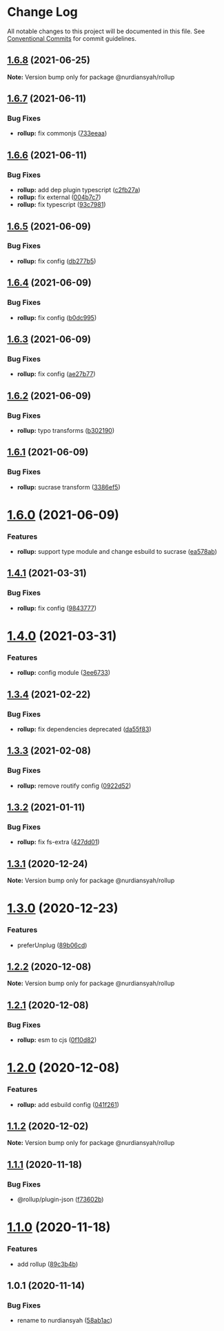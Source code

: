 # Change Log

All notable changes to this project will be documented in this file.
See [Conventional Commits](https://conventionalcommits.org) for commit guidelines.

## [1.6.8](https://github.com/nurdiansyah/devel/compare/@nurdiansyah/rollup@1.6.7...@nurdiansyah/rollup@1.6.8) (2021-06-25)

**Note:** Version bump only for package @nurdiansyah/rollup





## [1.6.7](https://github.com/nurdiansyah/devel/compare/@nurdiansyah/rollup@1.6.6...@nurdiansyah/rollup@1.6.7) (2021-06-11)


### Bug Fixes

* **rollup:** fix commonjs ([733eeaa](https://github.com/nurdiansyah/devel/commit/733eeaac01872f5d9fe3c046a54b85a3947c1952))





## [1.6.6](https://github.com/nurdiansyah/devel/compare/@nurdiansyah/rollup@1.6.5...@nurdiansyah/rollup@1.6.6) (2021-06-11)


### Bug Fixes

* **rollup:** add dep plugin typescript ([c2fb27a](https://github.com/nurdiansyah/devel/commit/c2fb27a56084fd1e4ff91b58afb069bf6fa1e2db))
* **rollup:** fix external ([004b7c7](https://github.com/nurdiansyah/devel/commit/004b7c7dada09cd03017a5c17a3e21d8d832c2d0))
* **rollup:** fix typescript ([93c7981](https://github.com/nurdiansyah/devel/commit/93c7981d9c9db7804e5c41ad204a759409cc068c))





## [1.6.5](https://github.com/nurdiansyah/devel/compare/@nurdiansyah/rollup@1.6.4...@nurdiansyah/rollup@1.6.5) (2021-06-09)


### Bug Fixes

* **rollup:** fix config ([db277b5](https://github.com/nurdiansyah/devel/commit/db277b55c426dfb899a3e10fbe39685cbf3361c0))





## [1.6.4](https://github.com/nurdiansyah/devel/compare/@nurdiansyah/rollup@1.6.3...@nurdiansyah/rollup@1.6.4) (2021-06-09)


### Bug Fixes

* **rollup:** fix config ([b0dc995](https://github.com/nurdiansyah/devel/commit/b0dc9959e4ca29d13c627d49a663a0f13246c283))





## [1.6.3](https://github.com/nurdiansyah/devel/compare/@nurdiansyah/rollup@1.6.2...@nurdiansyah/rollup@1.6.3) (2021-06-09)


### Bug Fixes

* **rollup:** fix config ([ae27b77](https://github.com/nurdiansyah/devel/commit/ae27b77fe000312118c478e721487c5cc2cc878c))





## [1.6.2](https://github.com/nurdiansyah/devel/compare/@nurdiansyah/rollup@1.6.1...@nurdiansyah/rollup@1.6.2) (2021-06-09)


### Bug Fixes

* **rollup:** typo transforms ([b302190](https://github.com/nurdiansyah/devel/commit/b30219054829e35e6ef0e2e5c35e4e7e57dcd7ce))





## [1.6.1](https://github.com/nurdiansyah/devel/compare/@nurdiansyah/rollup@1.6.0...@nurdiansyah/rollup@1.6.1) (2021-06-09)


### Bug Fixes

* **rollup:** sucrase transform ([3386ef5](https://github.com/nurdiansyah/devel/commit/3386ef59150bfb60756bbcc087711dda21d6bcc2))





# [1.6.0](https://github.com/nurdiansyah/devel/compare/@nurdiansyah/rollup@1.4.1...@nurdiansyah/rollup@1.6.0) (2021-06-09)


### Features

* **rollup:** support type module and change esbuild to sucrase ([ea578ab](https://github.com/nurdiansyah/devel/commit/ea578aba613dbf1be491a32c6585145202f7cb7c))





## [1.4.1](https://github.com/nurdiansyah/devel/compare/@nurdiansyah/rollup@1.4.0...@nurdiansyah/rollup@1.4.1) (2021-03-31)


### Bug Fixes

* **rollup:** fix config ([9843777](https://github.com/nurdiansyah/devel/commit/9843777808c231899b0f3a311190bb4eac364db2))





# [1.4.0](https://github.com/nurdiansyah/devel/compare/@nurdiansyah/rollup@1.3.4...@nurdiansyah/rollup@1.4.0) (2021-03-31)


### Features

* **rollup:** config module ([3ee6733](https://github.com/nurdiansyah/devel/commit/3ee6733d9ff60c7d0c6f6e7c09d7192075d1a715))





## [1.3.4](https://github.com/nurdiansyah/devel/compare/@nurdiansyah/rollup@1.3.3...@nurdiansyah/rollup@1.3.4) (2021-02-22)


### Bug Fixes

* **rollup:** fix dependencies deprecated ([da55f83](https://github.com/nurdiansyah/devel/commit/da55f8387be7f35fbdc2966febe5581f6f6241db))





## [1.3.3](https://github.com/nurdiansyah/devel/compare/@nurdiansyah/rollup@1.3.2...@nurdiansyah/rollup@1.3.3) (2021-02-08)


### Bug Fixes

* **rollup:** remove routify config ([0922d52](https://github.com/nurdiansyah/devel/commit/0922d52749d14e26a3705bb808dd4860a0d9d4b3))





## [1.3.2](https://github.com/nurdiansyah/devel/compare/@nurdiansyah/rollup@1.3.1...@nurdiansyah/rollup@1.3.2) (2021-01-11)


### Bug Fixes

* **rollup:** fix fs-extra ([427dd01](https://github.com/nurdiansyah/devel/commit/427dd0184a3b4c8fb1fbe115ae7b84b053415a5f))





## [1.3.1](https://github.com/nurdiansyah/devel/compare/@nurdiansyah/rollup@1.3.0...@nurdiansyah/rollup@1.3.1) (2020-12-24)

**Note:** Version bump only for package @nurdiansyah/rollup





# [1.3.0](https://github.com/nurdiansyah/devel/compare/@nurdiansyah/rollup@1.2.2...@nurdiansyah/rollup@1.3.0) (2020-12-23)


### Features

* preferUnplug ([89b06cd](https://github.com/nurdiansyah/devel/commit/89b06cde2a7d6e03f216c3d36d6ca0a4b61dabbf))





## [1.2.2](https://github.com/nurdiansyah/devel/compare/@nurdiansyah/rollup@1.2.1...@nurdiansyah/rollup@1.2.2) (2020-12-08)

**Note:** Version bump only for package @nurdiansyah/rollup





## [1.2.1](https://github.com/nurdiansyah/devel/compare/@nurdiansyah/rollup@1.2.0...@nurdiansyah/rollup@1.2.1) (2020-12-08)


### Bug Fixes

* **rollup:** esm to cjs ([0f10d82](https://github.com/nurdiansyah/devel/commit/0f10d82cb4e02dd5252318b361cd39d103b6cf1f))





# [1.2.0](https://github.com/nurdiansyah/devel/compare/@nurdiansyah/rollup@1.1.2...@nurdiansyah/rollup@1.2.0) (2020-12-08)


### Features

* **rollup:** add esbuild config ([041f261](https://github.com/nurdiansyah/devel/commit/041f26154e74ebf43be151e2b194ad4eb9bd710e))





## [1.1.2](https://github.com/nurdiansyah/devel/compare/@nurdiansyah/rollup@1.1.1...@nurdiansyah/rollup@1.1.2) (2020-12-02)

**Note:** Version bump only for package @nurdiansyah/rollup





## [1.1.1](https://github.com/nurdiansyah/devel/compare/@nurdiansyah/rollup@1.1.0...@nurdiansyah/rollup@1.1.1) (2020-11-18)


### Bug Fixes

* @rollup/plugin-json ([f73602b](https://github.com/nurdiansyah/devel/commit/f73602b50dd187a5af33a3577fe41645cb3d4f80))





# [1.1.0](https://github.com/nurdiansyah/devel/compare/@nurdiansyah/rollup@1.0.1...@nurdiansyah/rollup@1.1.0) (2020-11-18)


### Features

* add rollup ([89c3b4b](https://github.com/nurdiansyah/devel/commit/89c3b4b453c745a230198b6d3f4fed690ef7bc03))





## 1.0.1 (2020-11-14)


### Bug Fixes

* rename to nurdiansyah ([58ab1ac](https://github.com/nurdiansyah/devel/commit/58ab1acbbe06b12ce197bf5e88e31980c67a0002))
